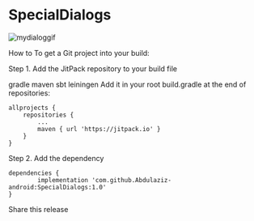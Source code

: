 # SpecialDialogs

![mydialoggif](https://user-images.githubusercontent.com/66155702/143823240-0f0ef623-3e5b-49e0-bbaf-8325a1b0e15a.gif)

How to
To get a Git project into your build:

Step 1. Add the JitPack repository to your build file

gradle
maven
sbt
leiningen
Add it in your root build.gradle at the end of repositories:

	allprojects {
		repositories {
			...
			maven { url 'https://jitpack.io' }
		}
	}
Step 2. Add the dependency

	dependencies {
	        implementation 'com.github.Abdulaziz-android:SpecialDialogs:1.0'
	}
Share this release
